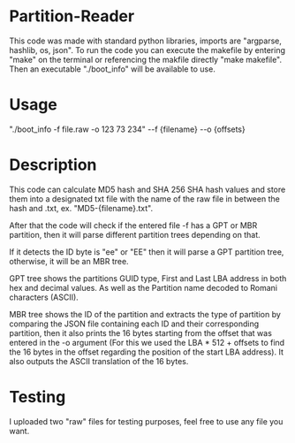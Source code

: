 # Partition-Reader

This code was made with standard python libraries, imports are "argparse, hashlib, os, json".
To run the code you can execute the makefile by entering "make" on the terminal or referencing the makfile directly "make makefile". Then an executable "./boot_info" will be available to use.

# Usage 
"./boot_info -f file.raw -o 123 73 234"
--f {filename} --o {offsets}

# Description 
This code can calculate MD5 hash and SHA 256 SHA hash values and store them into a designated txt file with the name of the raw file in between the hash and .txt, ex. "MD5-{filename}.txt". 

After that the code will check if the entered file -f has a GPT or MBR partition, then it will parse different partition trees depending on that.

If it detects the ID byte is "ee" or "EE" then it will parse a GPT partition tree, otherwise, it will be an MBR tree.

GPT tree shows the partitions GUID type, First and Last LBA address in both hex and decimal values. As well as the Partition name decoded to Romani characters (ASCII).

MBR tree shows the ID of the partition and extracts the type of partition by comparing the JSON file containing each ID and their corresponding partition, then it also prints the 16 bytes starting from the offset that was entered in the -o argument (For this we used the LBA * 512 + offsets to find the 16 bytes in the offset regarding the position of the start LBA address). It also outputs the ASCII translation of the 16 bytes.

# Testing
I uploaded two "raw" files for testing purposes, feel free to use any file you want. 
